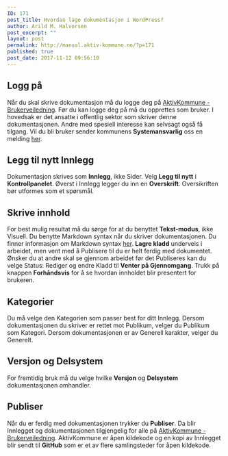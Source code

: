 ```yaml
---
ID: 171
post_title: Hvordan lage dokumentasjon i WordPress?
author: Arild M. Halvorsen
post_excerpt: ""
layout: post
permalink: http://manual.aktiv-kommune.no/?p=171
published: true
post_date: 2017-11-12 09:56:10
---
```

## Logg på
Når du skal skrive dokumentasjon må du logge deg på [AktivKommune - Brukerveiledning](https://manual.aktiv-kommune.no/wp-admin). Før du kan logge deg på må du opprettes som bruker. I hovedsak er det ansatte i offentlig sektor som skriver denne dokumentasjonen. Andre med spesiell interesse kan selvsagt også få tilgang. Vil du bli bruker sender kommunens **Systemansvarlig** oss en melding [her](https://manual.aktiv-kommune.no/?page_id=9).

## Legg til nytt Innlegg
Dokumentasjon skrives som **Innlegg**, ikke Sider. Velg **Legg til nytt** i **Kontrollpanelet**. Øverst i Innlegg legger du inn en **Overskrift**. Oversikriften bør utformes som et spørsmål.

## Skrive innhold
For best mulig resultat må du sørge for at du benyttet **Tekst-modus**, ikke Visuell. Du benytte Markdown syntax når du skriver dokumentasjonen. Du finner informasjon om Markdown syntax [her](https://en.support.wordpress.com/markdown-quick-reference/). **Lagre kladd** underveis i arbeidet, men vent med å Publisere til du er helt ferdig med dokumentet. Ønsker du at andre skal se gjennom arbeidet før det Publiseres kan du velge Status: Rediger og endre Kladd til **Venter på Gjennomgang**. Trukk på knappen **Forhåndsvis** for å se hvordan innholdet blir presentert for brukeren.

## Kategorier
Du må velge den Kategorien som passer best for ditt Innlegg. Dersom dokumentasjonen du skriver er rettet mot Publikum, velger du Publikum som Kategori. Dersom dokumentasjonen er av Generell karakter, velger du Generelt.

## Versjon og Delsystem
For fremtidig bruk må du velge hvilke **Versjon** og **Delsystem** dokumentasjonen omhandler.

## Publiser
Når du er ferdig med dokumentasjonen trykker du **Publiser**. Da blir Innlegget og dokumentasjonen tilgjengelig for alle på [AktivKommune - Brukerveiledning](https://manual.aktiv-kommune.no). AktivKommune er åpen kildekode og en kopi av Innlegget blir sendt til **GitHub** som er et av flere samlingsteder for åpen kildekode.